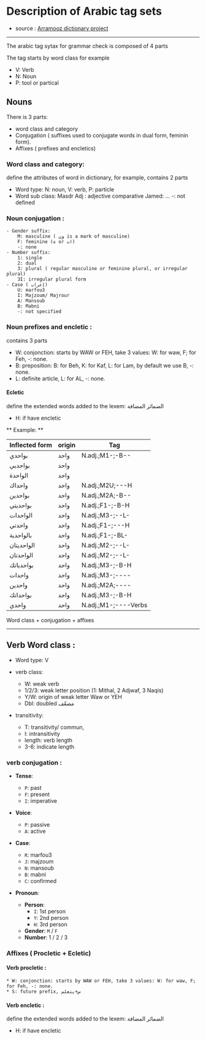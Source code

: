 # Description of Arabic tag sets

* source : [Arramooz dictionary project](https://github.com/linuxscout/arramooz/blob/master/docs/arabic_tags.txt)

-----

The arabic tag sytax for grammar check is composed of 4 parts

The tag starts by word class
for example 
* V: Verb
* N: Noun
* P: tool or partical

## Nouns

There is  3 parts:
* word class and category
* Conjugation ( suffixes used to conjugate words in dual form, feminin form).
* Affixes ( prefixes and encletics)



### Word class and category:

 define the attributes of word in dictionary, for example,
contains 2 parts
- Word type:
    N: noun,
    V: verb,
    P: particle
- Word sub class:
    Masdr
    Adj : adjective 
    comparative
    Jamed:
    ...
    -: not defined

### Noun conjugation  :

    - Gender suffix:
        M: masculine ( ون is a mark of masculine)
        F: feminine (ة or ات)
        -: none
    - Number suffix:
        1: single
        2: dual
        3: plural ( regular masculine or feminine plural, or irregular plural)
        3I: irregular plural form
    - Case ( إعراب)
        U: marfou3
        I: Majzoum/ Majrour
        A: Mansoub
        B: Mabni
        -: not specified
### Noun prefixes and encletic :
contains 3 parts
* W: conjonction: starts by WAW or FEH, take 3 values: W: for waw, F; for Feh, -: none.
* B: preposition: B: for Beh, K: for Kaf, L: for Lam, by default we use B, -: none.
* L: definite article, L: for AL,  -: none.

#### Ecletic
define the extended words added to the lexem: الضمائر المضافة
*   H: if have encletic


** Example: **

Inflected form|origin| Tag
------------------|--------|-----
بواحدي |واحد|N.adj.;M1-;-B--
بواحديي|واحد||N.adj.;M2-;-B-H
الواحدة|واحد||N.adj.;F1-;--L-
واحداك|واحد|N.adj.;M2U;---H
بواحدين|واحد|N.adj.;M2A;-B--
بواحديتي|واحد|N.adj.;F1-;-B-H
الواحدات|واحد|N.adj.;M3-;--L-
واحدتي|واحد|N.adj.;F1-;---H
بالواحدية|واحد|N.adj.;F1-;-BL-
الواحديتان|واحد|N.adj.;M2-;--L-
الواحدتان|واحد|N.adj.;M2-;--L-
بواحدياتك|واحد|N.adj.;M3-;-B-H
واحدات|واحد|N.adj.;M3-;----
واحدين|واحد|N.adj.;M2A;----
بواحداتك|واحد|N.adj.;M3-;-B-H
واحدي|واحد|N.adj.;M1-;----Verbs


Word class + conjugation + affixes 

---------------

## Verb Word class  :

* Word type: V
* verb class:
  * W: weak verb
  * 1/2/3: weak letter position (1: Mithal, 2 Adjwaf, 3 Naqis)
  * Y/W: origin of weak letter Waw or YEH
  * Dbl: doubled مضعّف

* transitivity: 
  * T: transitivity/ commun, 
  * I: intransitivity
  * length: verb length 
  * 3-6: indicate length

### verb conjugation  :

- **Tense**:
  - `P`: past
  - `F`: present
  - `I`: imperative

- **Voice**:
  - `P`: passive
  - `A`: active

- **Case**:
  - `R`: marfou3
  - `J`: majzoum
  - `N`: mansoub
  - `B`: mabni
  - `C`: confirmed

- **Pronoun**:
  - **Person**:
    - `I`: 1st person
    - `Y`: 2nd person
    - `H`: 3rd person
  - **Gender**: `M` / `F`
  - **Number**: 1 / 2 / 3

### Affixes ( Procletic + Ecletic)

#### Verb procletic :
    * W: conjonction: starts by WAW or FEH, take 3 values: W: for waw, F; for Feh, -: none.
    * S: future prefix, س+يتعلم

#### Verb encletic :

define the extended words added to the lexem: الضمائر المضافة
*    H: if have encletic

